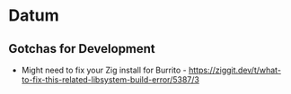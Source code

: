 # Datum

## Gotchas for Development

- Might need to fix your Zig install for Burrito - https://ziggit.dev/t/what-to-fix-this-related-libsystem-build-error/5387/3
